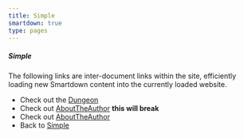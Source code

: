```yaml
---
title: Simple
smartdown: true
type: pages
---
```


##### Simple

The following links are inter-document links within the site, efficiently loading new Smartdown content into the currently loaded website.

- Check out the [Dungeon](:@rawpages/DungeonGameStarter)
- Check out [AboutTheAuthor](:@/pages/AboutTheAuthor/) **this will break**
- Check out [AboutTheAuthor](:@rawpages/AboutTheAuthorSmartdown)
- Back to [Simple](:@rawpages/Simple)
